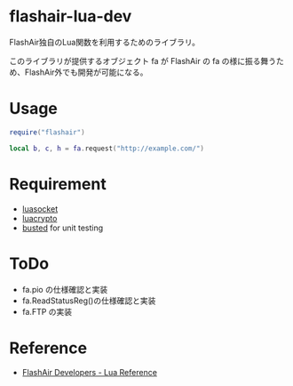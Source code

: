# flashair-lua-dev

FlashAir独自のLua関数を利用するためのライブラリ。

このライブラリが提供するオブジェクト fa が FlashAir の fa の様に振る舞うため、FlashAir外でも開発が可能になる。

# Usage

```lua
require("flashair")

local b, c, h = fa.request("http://example.com/")
```

# Requirement

* [luasocket](https://github.com/diegonehab/luasocket)
* [luacrypto](https://github.com/mkottman/luacrypto/)
* [busted](http://olivinelabs.com/busted/) for unit testing

# ToDo

* fa.pio の仕様確認と実装
* fa.ReadStatusReg()の仕様確認と実装
* fa.FTP の実装

# Reference

* [FlashAir Developers - Lua Reference](https://www.flashair-developers.com/ja/documents/api/lua/reference/)

